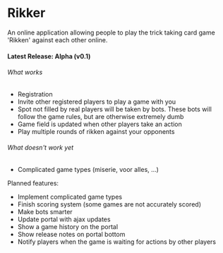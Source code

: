 Rikker
======

An online application allowing people to play the trick taking card game 'Rikken' against each other online.

#### Latest Release: Alpha (v0.1)

###### What works
* Registration
* Invite other registered players to play a game with you
* Spot not filled by real players will be taken by bots. These bots will follow the game rules, but are
otherwise extremely dumb
* Game field is updated when other players take an action
* Play multiple rounds of rikken against your opponents

###### What doesn't work yet
* Complicated game types (miserie, voor alles, ...)
 
Planned features:
* Implement complicated game types
* Finish scoring system (some games are not accurately scored)
* Make bots smarter
* Update portal with ajax updates
* Show a game history on the portal
* Show release notes on portal bottom
* Notify players when the game is waiting for actions by other players
